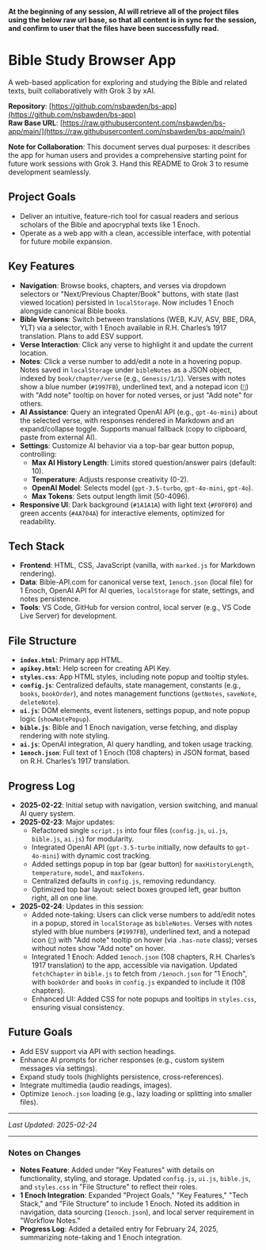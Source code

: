 **At the beginning of any session, AI will retrieve all of the project files using the below raw url base, so that all content is in sync for the session, and confirm to user that the files have been successfully read.**

# Bible Study Browser App

A web-based application for exploring and studying the Bible and related texts, built collaboratively with Grok 3 by xAI.

**Repository**: [https://github.com/nsbawden/bs-app](https://github.com/nsbawden/bs-app)  
**Raw Base URL**: [https://raw.githubusercontent.com/nsbawden/bs-app/main/](https://raw.githubusercontent.com/nsbawden/bs-app/main/)

**Note for Collaboration**: This document serves dual purposes: it describes the app for human users and provides a comprehensive starting point for future work sessions with Grok 3. Hand this README to Grok 3 to resume development seamlessly.

## Project Goals
- Deliver an intuitive, feature-rich tool for casual readers and serious scholars of the Bible and apocryphal texts like 1 Enoch.
- Operate as a web app with a clean, accessible interface, with potential for future mobile expansion.

## Key Features
- **Navigation**: Browse books, chapters, and verses via dropdown selectors or "Next/Previous Chapter/Book" buttons, with state (last viewed location) persisted in `localStorage`. Now includes 1 Enoch alongside canonical Bible books.
- **Bible Versions**: Switch between translations (WEB, KJV, ASV, BBE, DRA, YLT) via a selector, with 1 Enoch available in R.H. Charles’s 1917 translation. Plans to add ESV support.
- **Verse Interaction**: Click any verse to highlight it and update the current location.
- **Notes**: Click a verse number to add/edit a note in a hovering popup. Notes saved in `localStorage` under `bibleNotes` as a JSON object, indexed by `book/chapter/verse` (e.g., `Genesis/1/1`). Verses with notes show a blue number (`#1997FB`), underlined text, and a notepad icon (`📝`) with "Add note" tooltip on hover for noted verses, or just "Add note" for others.
- **AI Assistance**: Query an integrated OpenAI API (e.g., `gpt-4o-mini`) about the selected verse, with responses rendered in Markdown and an expand/collapse toggle. Supports manual fallback (copy to clipboard, paste from external AI).
- **Settings**: Customize AI behavior via a top-bar gear button popup, controlling:
  - **Max AI History Length**: Limits stored question/answer pairs (default: 10).
  - **Temperature**: Adjusts response creativity (0-2).
  - **OpenAI Model**: Selects model (`gpt-3.5-turbo`, `gpt-4o-mini`, `gpt-4o`).
  - **Max Tokens**: Sets output length limit (50-4096).
- **Responsive UI**: Dark background (`#1A1A1A`) with light text (`#F0F0F0`) and green accents (`#4A704A`) for interactive elements, optimized for readability.

## Tech Stack
- **Frontend**: HTML, CSS, JavaScript (vanilla, with `marked.js` for Markdown rendering).
- **Data**: Bible-API.com for canonical verse text, `1enoch.json` (local file) for 1 Enoch, OpenAI API for AI queries, `localStorage` for state, settings, and notes persistence.
- **Tools**: VS Code, GitHub for version control, local server (e.g., VS Code Live Server) for development.

## File Structure
- **`index.html`**: Primary app HTML.
- **`apikey.html`**: Help screen for creating API Key.
- **`styles.css`**: App HTML styles, including note popup and tooltip styles.
- **`config.js`**: Centralized defaults, state management, constants (e.g., `books`, `bookOrder`), and notes management functions (`getNotes`, `saveNote`, `deleteNote`).
- **`ui.js`**: DOM elements, event listeners, settings popup, and note popup logic (`showNotePopup`).
- **`bible.js`**: Bible and 1 Enoch navigation, verse fetching, and display rendering with note styling.
- **`ai.js`**: OpenAI integration, AI query handling, and token usage tracking.
- **`1enoch.json`**: Full text of 1 Enoch (108 chapters) in JSON format, based on R.H. Charles’s 1917 translation.

## Progress Log
- **2025-02-22**: Initial setup with navigation, version switching, and manual AI query system.
- **2025-02-23**: Major updates:
  - Refactored single `script.js` into four files (`config.js`, `ui.js`, `bible.js`, `ai.js`) for modularity.
  - Integrated OpenAI API (`gpt-3.5-turbo` initially, now defaults to `gpt-4o-mini`) with dynamic cost tracking.
  - Added settings popup in top bar (gear button) for `maxHistoryLength`, `temperature`, `model`, and `maxTokens`.
  - Centralized defaults in `config.js`, removing redundancy.
  - Optimized top bar layout: select boxes grouped left, gear button right, all on one line.
- **2025-02-24**: Updates in this session:
  - Added note-taking: Users can click verse numbers to add/edit notes in a popup, stored in `localStorage` as `bibleNotes`. Verses with notes styled with blue numbers (`#1997FB`), underlined text, and a notepad icon (`📝`) with "Add note" tooltip on hover (via `.has-note` class); verses without notes show "Add note" on hover.
  - Integrated 1 Enoch: Added `1enoch.json` (108 chapters, R.H. Charles’s 1917 translation) to the app, accessible via navigation. Updated `fetchChapter` in `bible.js` to fetch from `/1enoch.json` for "1 Enoch", with `bookOrder` and `books` in `config.js` expanded to include it (108 chapters).
  - Enhanced UI: Added CSS for note popups and tooltips in `styles.css`, ensuring visual consistency.

## Future Goals
- Add ESV support via API with section headings.
- Enhance AI prompts for richer responses (e.g., custom system messages via settings).
- Expand study tools (highlights persistence, cross-references).
- Integrate multimedia (audio readings, images).
- Optimize `1enoch.json` loading (e.g., lazy loading or splitting into smaller files).

---
*Last Updated: 2025-02-24*

---

### Notes on Changes
- **Notes Feature**: Added under "Key Features" with details on functionality, styling, and storage. Updated `config.js`, `ui.js`, `bible.js`, and `styles.css` in "File Structure" to reflect their roles.
- **1 Enoch Integration**: Expanded "Project Goals," "Key Features," "Tech Stack," and "File Structure" to include 1 Enoch. Noted its addition in navigation, data sourcing (`1enoch.json`), and local server requirement in "Workflow Notes."
- **Progress Log**: Added a detailed entry for February 24, 2025, summarizing note-taking and 1 Enoch integration.

